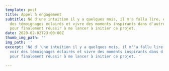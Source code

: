 ```yaml
---
template: post
title: Appel à engagement
subtitle: Né d'une intuition il y a quelques mois, il m'a fallu lire, entendre, voir
  des témoignages éclairés et vivre des moments inspirants dans d'autres villages
  pour finalement réussir à me lancer à initier ce projet.
date: 2020-02-02T23:00:00Z
thumb_img_path: ''
img_path: ''
excerpt: 'Né d''une intuition il y a quelques mois, il m''a fallu lire, entendre,
  voir des témoignages éclairés et vivre des moments inspirants dans d''autres villages
  pour finalement réussir à me lancer à initier ce projet. '

---
```

